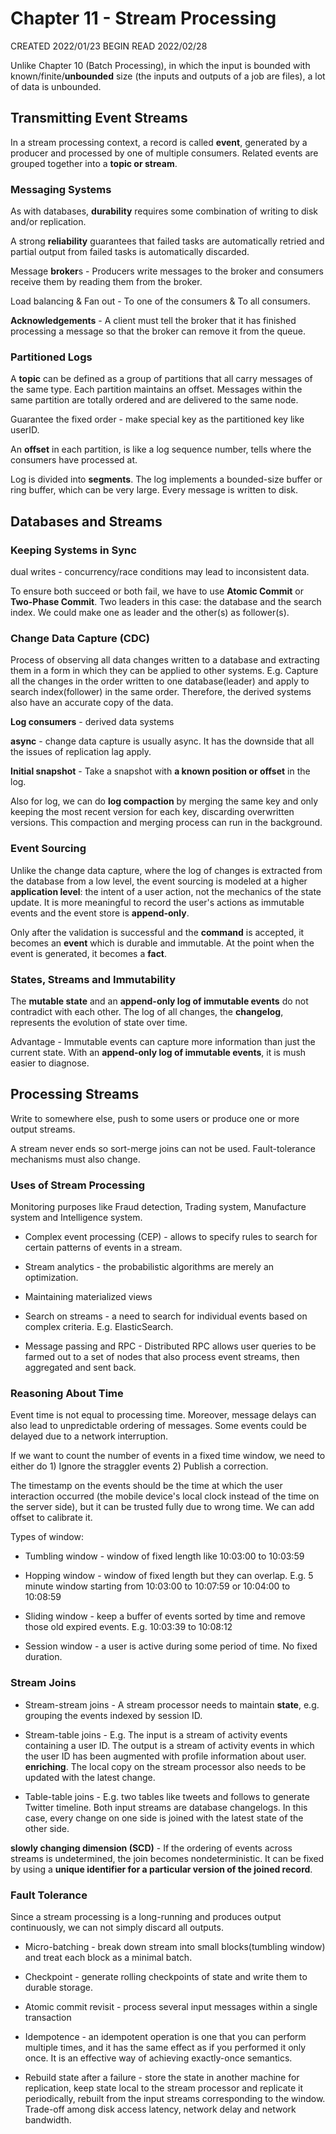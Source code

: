 # Chapter 11 - Stream Processing

CREATED 2022/01/23 BEGIN READ 2022/02/28

Unlike Chapter 10 (Batch Processing), in which the input is bounded with known/finite/**unbounded** size (the inputs and outputs of a job are files), a lot of data is unbounded.

## Transmitting Event Streams

In a stream processing context, a record is called **event**, generated by a producer and processed by one of multiple consumers. Related events are grouped together into a **topic or stream**.

### Messaging Systems

As with databases, **durability** requires some combination of writing to disk and/or replication.

A strong **reliability** guarantees that failed tasks are automatically retried and partial output from failed tasks is automatically discarded.

Message **broker**s - Producers write messages to the broker and consumers receive them by reading them from the broker.

Load balancing & Fan out - To one of the consumers & To all consumers.

**Acknowledgements** - A client must tell the broker that it has finished processing a message so that the broker can remove it from the queue.

### Partitioned Logs

A **topic** can be defined as a group of partitions that all carry messages of the same type. Each partition maintains an offset. Messages within the same partition are totally ordered and are delivered to the same node.

Guarantee the fixed order - make special key as the partitioned key like userID.

An **offset** in each partition, is like a log sequence number, tells where the consumers have processed at.

Log is divided into **segments**. The log implements a bounded-size buffer or ring buffer, which can be very large. Every message is written to disk.

## Databases and Streams

### Keeping Systems in Sync

dual writes - concurrency/race conditions may lead to inconsistent data.

To ensure both succeed or both fail, we have to use **Atomic Commit** or **Two-Phase Commit**. Two leaders in this case: the database and the search index. We could make one as leader and the other(s) as follower(s).

### Change Data Capture (CDC)

Process of observing all data changes written to a database and extracting them in a form in which they can be applied to other systems. E.g. Capture all the changes in the order written to one database(leader) and apply to search index(follower) in the same order. Therefore, the derived systems also have an accurate copy of the data.

**Log consumers** - derived data systems

**async** - change data capture is usually async. It has the downside that all the issues of replication lag apply.

**Initial snapshot** - Take a snapshot with **a known position or offset** in the log.

Also for log, we can do **log compaction** by merging the same key and only keeping the most recent version for each key, discarding overwritten versions. This compaction and merging process can run in the background.

### Event Sourcing

Unlike the change data capture, where the log of changes is extracted from the database from a low level, the event sourcing is modeled at a higher **application level**: the intent of a user action, not the mechanics of the state update. It is more meaningful to record the user's actions as immutable events and the event store is **append-only**.

Only after the validation is successful and the **command** is accepted, it becomes an **event** which is durable and immutable. At the point when the event is generated, it becomes a **fact**.

### States, Streams and Immutability

The **mutable state** and an **append-only log of immutable events** do not contradict with each other. The log of all changes, the **changelog**, represents the evolution of state over time.

Advantage - Immutable events can capture more information than just the current state. With an **append-only log of immutable events**, it is mush easier to diagnose.

## Processing Streams

Write to somewhere else, push to some users or produce one or more output streams.

A stream never ends so sort-merge joins can not be used. Fault-tolerance mechanisms must also change.

### Uses of Stream Processing

Monitoring purposes like Fraud detection, Trading system, Manufacture system and Intelligence system.

* Complex event processing (CEP) - allows to specify rules to search for certain patterns of events in a stream.

* Stream analytics - the probabilistic algorithms are merely an optimization.

* Maintaining materialized views

* Search on streams - a need to search for individual events based on complex criteria. E.g. ElasticSearch.

* Message passing and RPC - Distributed RPC allows user queries to be farmed out to a set of nodes that also process event streams, then aggregated and sent back.

### Reasoning About Time

Event time is not equal to processing time. Moreover, message delays can also lead to unpredictable ordering of messages. Some events could be delayed due to a network interruption.

If we want to count the number of events in a fixed time window, we need to either do 1) Ignore the straggler events 2) Publish a correction.

The timestamp on the events should be the time at which the user interaction occurred (the mobile device's local clock instead of the time on the server side), but it can be trusted fully due to wrong time. We can add offset to calibrate it.

Types of window:

* Tumbling window - window of fixed length like 10:03:00 to 10:03:59

* Hopping window - window of fixed length but they can overlap. E.g. 5 minute window starting from 10:03:00 to 10:07:59 or 10:04:00 to 10:08:59

* Sliding window - keep a buffer of events sorted by time and remove those old expired events. E.g. 10:03:39 to 10:08:12

* Session window - a user is active during some period of time. No fixed duration.

### Stream Joins

* Stream-stream joins - A stream processor needs to maintain **state**, e.g. grouping the events indexed by session ID.

* Stream-table joins - E.g. The input is a stream of activity events containing a user ID. The output is a stream of activity events in which the user ID has been augmented with profile information about user. **enriching**. The local copy on the stream processor also needs to be updated with the latest change.

* Table-table joins - E.g. two tables like tweets and follows to generate Twitter timeline. Both input streams are database changelogs. In this case, every change on one side is joined with the latest state of the other side.

**slowly changing dimension (SCD)** - If the ordering of events across streams is undetermined, the join becomes nondeterministic. It can be fixed by using a **unique identifier for a particular version of the joined record**.

### Fault Tolerance

Since a stream processing is a long-running and produces output continuously, we can not simply discard all outputs.

* Micro-batching - break down stream into small blocks(tumbling window) and treat each block as a minimal batch.

* Checkpoint - generate rolling checkpoints of state and write them to durable storage.

* Atomic commit revisit - process several input messages within a single transaction

* Idempotence - an idempotent operation is one that you can perform multiple times, and it has the same effect as if you performed it only once. It is an effective way of achieving exactly-once semantics.

* Rebuild state after a failure - store the state in another machine for replication, keep state local to the stream processor and replicate it periodically, rebuilt from the input streams corresponding to the window. Trade-off among disk access latency, network delay and network bandwidth.

